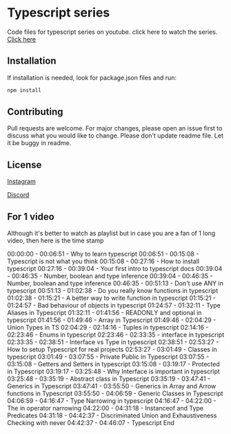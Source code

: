 # Typescript series

Code files for typescript series on youtube.
click here to watch the series. [Click here](https://www.youtube.com/watch?v=j89BvWz8Eag&list=PLRAV69dS1uWRPSfKzwZsIm-Axxq-LxqhW)

## Installation

If installation is needed, look for package.json files and run:

```bash
npm install
```

## Contributing
Pull requests are welcome. For major changes, please open an issue first to discuss what you would like to change. Please don't update readme file. Let it be buggy in readme.



## License
[Instagram](https://www.instagram.com/hiteshchoudharyofficial/)

[Discord](https://hc.lco.dev/discord)

## For 1 video
Although it's better to watch as playlist but in case you are a fan of 1 long video, then here is the time stamp


00:00:00 - 00:06:51 - Why to learn typescript
00:06:51 - 00:15:08 - Typescript is not what you think
00:15:08 - 00:27:16 - How to install typescript
00:27:16 - 00:39:04 - Your first intro to typescript docs
00:39:04 - 00:46:35 - Number, boolean and type inference
00:39:04 - 00:46:35 - Number, boolean and type inference
00:46:35 - 00:51:13 - Don't use ANY in typescript
00:51:13 - 01:02:38 - Do you really know functions in typescript
01:02:38 - 01:15:21 - A better way to write function in typescript
01:15:21 - 01:24:57 - Bad behaviour of objects in typescript
01:24:57 - 01:32:11 - Type Aliases in Typescript
01:32:11 - 01:41:56 - READONLY and optional in typescript
01:41:56 - 01:49:46 - Array in Typescript
01:49:46 - 02:04:29 - Union Types in TS
02:04:29 - 02:14:16 - Tuples in typescript
02:14:16 - 02:23:46 - Enums in typescript
02:23:46 - 02:33:35 - interface in typescript
02:33:35 - 02:38:51 - Interface vs Type in typescript
02:38:51 - 02:53:27 - How to setup Typescript for real projects
02:53:27 - 03:01:49 - Classes in typescript
03:01:49 - 03:07:55 - Private Public in Typescript
03:07:55 - 03:15:08 - Getters and Setters in typescript
03:15:08 - 03:19:17 - Protected in Typescript
03:19:17 - 03:25:48 - Why Interface is important in typescript
03:25:48 - 03:35:19 - Abstract class in Typescript
03:35:19 - 03:47:41 - Generics in Typescript
03:47:41 - 03:55:50 - Generics in Array and Arrow functions in Typescript
03:55:50 - 04:06:59 - Generic Classes in Typescript
04:06:59 - 04:16:47 - Type Narrowing in typescript
04:16:47 - 04:22:00 - The in operator narrowing
04:22:00 - 04:31:18 - Instanceof and Type Predicates
04:31:18 - 04:42:37 - Discriminated Union and Exhaustiveness Checking with never
04:42:37 - 04:46:07 - Typescript End